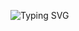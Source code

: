 <img src="https://readme-typing-svg.demolab.com?font=Fira+Code&weight=600&size=25&pause=1000&color=F73140&background=8D2DFF00&random=false&width=435&height=435&lines=Hi+Welcome+to+my+github%E2%9C%A8" alt="Typing SVG"  alt="Typing SVG" data-canonical-src="https://readme-typing-svg.demolab.com?font=Fira+Code&amp;duration=3000&amp;color=F4C9DC&amp;center=true&amp;vCenter=true&amp;multiline=true&amp;repeat=false&amp;random=false&amp;width=435&amp;height=100&amp;lines=hi+~+Welcome+to+my+github+%F0%9F%8C%9F" style="max-width: 100%;"></a>

<!--
**HeroKiller9/HeroKiller9** is a ✨ _special_ ✨ repository because its `README.md` (this file) appears on your GitHub profile.

Here are some ideas to get you started:

- 🔭 I’m currently working on ...
- 🌱 I’m currently learning ...
- 👯 I’m looking to collaborate on ...
- 🤔 I’m looking for help with ...
- 💬 Ask me about ...
- 📫 How to reach me: ...
- 😄 Pronouns: ...
- ⚡ Fun fact: ...
-->
